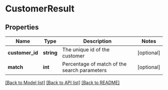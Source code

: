 # CustomerResult

## Properties
Name | Type | Description | Notes
------------ | ------------- | ------------- | -------------
**customer_id** | **string** | The unique id of the customer | [optional] 
**match** | **int** | Percentage of match of the search parameters | [optional] 

[[Back to Model list]](../../README.md#documentation-for-models) [[Back to API list]](../../README.md#documentation-for-api-endpoints) [[Back to README]](../../README.md)

